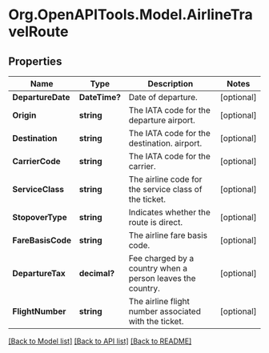 # Org.OpenAPITools.Model.AirlineTravelRoute
## Properties

Name | Type | Description | Notes
------------ | ------------- | ------------- | -------------
**DepartureDate** | **DateTime?** | Date of departure. | [optional] 
**Origin** | **string** | The IATA code for the departure airport. | [optional] 
**Destination** | **string** | The IATA code for the destination. airport. | [optional] 
**CarrierCode** | **string** | The IATA code for the carrier. | [optional] 
**ServiceClass** | **string** | The airline code for the service class of the ticket. | [optional] 
**StopoverType** | **string** | Indicates whether the route is direct. | [optional] 
**FareBasisCode** | **string** | The airline fare basis code. | [optional] 
**DepartureTax** | **decimal?** | Fee charged by a country when a person leaves the country. | [optional] 
**FlightNumber** | **string** | The airline flight number associated with the ticket. | [optional] 

[[Back to Model list]](../README.md#documentation-for-models) [[Back to API list]](../README.md#documentation-for-api-endpoints) [[Back to README]](../README.md)


